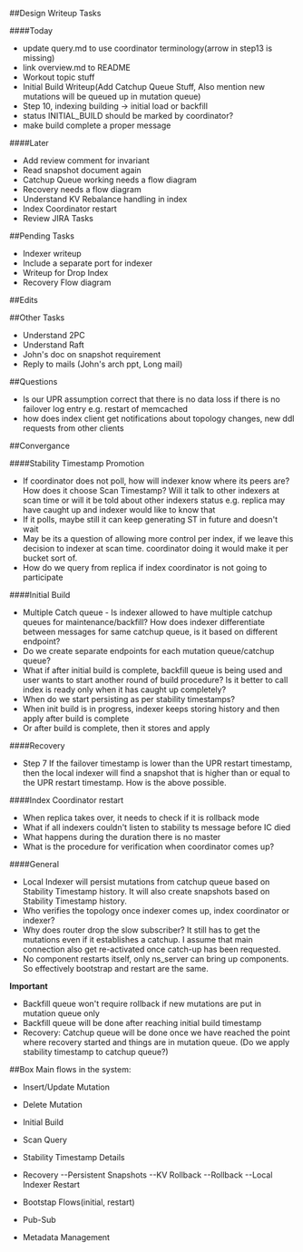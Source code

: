 ##Design Writeup Tasks

####Today

- update query.md to use coordinator terminology(arrow in step13 is missing)
- link overview.md to README
- Workout topic stuff
- Initial Build Writeup(Add Catchup Queue Stuff, Also mention new mutations will be queued up in mutation queue)
 - Step 10,  indexing building -> initial load or backfill
 - status INITIAL_BUILD should be marked by coordinator?
 - make build complete a proper message

####Later
- Add review comment for invariant
- Read snapshot document again
- Catchup Queue working needs a flow diagram
- Recovery needs a flow diagram
- Understand KV Rebalance handling in index
- Index Coordinator restart
- Review JIRA Tasks

##Pending Tasks
- Indexer writeup
 - Include a separate port for indexer
- Writeup for Drop Index
- Recovery Flow diagram

##Edits

##Other Tasks

- Understand 2PC
- Understand Raft
- John's doc on snapshot requirement
- Reply to mails (John's arch ppt, Long mail)

##Questions

- Is our UPR assumption correct that there is no data loss if there is no failover log entry
e.g. restart of memcached
- how does index client get notifications about topology changes, new ddl requests from other clients

##Convergance

####Stability Timestamp Promotion

- If coordinator does not poll, how will indexer know where its peers are? How does it choose Scan Timestamp? Will it talk to other indexers at scan time or will it be told about other indexers status e.g. replica may have caught up and indexer would like to know that
 - If it polls, maybe still it can keep generating ST in future and doesn't wait 
 - May be its a question of allowing more control per index, if we leave this decision to indexer at scan time. coordinator doing it would make it per bucket sort of.
 - How do we query from replica if index coordinator is not going to participate


####Initial Build

- Multiple Catch queue - Is indexer allowed to have multiple catchup queues for maintenance/backfill?
How does indexer differentiate between messages for same catchup queue, is it based on different endpoint?
- Do we create separate endpoints for each mutation queue/catchup queue?
- What if after initial build is complete, backfill queue is being used and user wants to start another round of build procedure? Is it better to call index is ready only when it has caught up completely?
- When do we start persisting as per stability timestamps?
 - When init build is in progress, indexer keeps storing history and then apply after build is complete
 - Or after build is complete, then it stores and apply 

####Recovery

- Step 7
If the failover timestamp is lower than the UPR restart timestamp, 
then the local indexer will find a snapshot that is higher than or equal to the UPR restart timestamp.
How is the above possible.

####Index Coordinator restart

- When replica takes over, it needs to check if it is rollback mode
- What if all indexers couldn't listen to stability ts message before IC died
- What happens during the duration there is no master
- What is the procedure for verification when coordinator comes up?

####General

- Local Indexer will persist mutations from catchup queue based on Stability Timestamp history. 
It will also create snapshots based on Stability Timestamp history. 
- Who verifies the topology once indexer comes up, index coordinator or indexer?
- Why does router drop the slow subscriber? It still has to get the mutations even if it establishes a catchup. I assume that main connection also get re-activated once catch-up has been requested.
- No component restarts itself, only ns_server can bring up components. So effectively bootstrap and restart are the same.

**Important**
- Backfill queue won't require rollback if new mutations are put in mutation queue only
- Backfill queue will be done after reaching initial build timestamp
- Recovery: Catchup queue will be done once we have reached the point where recovery started and things are in mutation queue. (Do we apply stability timestamp to catchup queue?)


##Box
Main flows in the system:

- Insert/Update Mutation
- Delete Mutation
- Initial Build
- Scan Query
- Stability Timestamp Details
- Recovery
--Persistent Snapshots
--KV Rollback
--Rollback
--Local Indexer Restart

- Bootstap Flows(initial, restart)
- Pub-Sub
- Metadata Management

